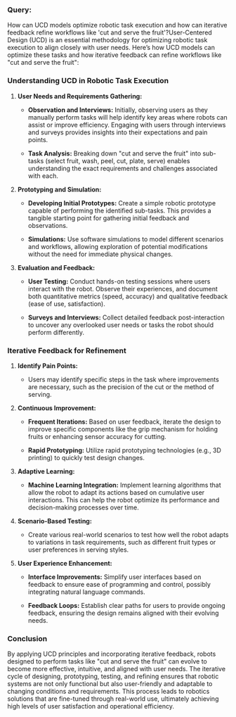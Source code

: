### Query:
How can UCD models optimize robotic task execution and how can iterative feedback refine workflows like 'cut and serve the fruit'?User-Centered Design (UCD) is an essential methodology for optimizing robotic task execution to align closely with user needs. Here’s how UCD models can optimize these tasks and how iterative feedback can refine workflows like "cut and serve the fruit":

### Understanding UCD in Robotic Task Execution

1. **User Needs and Requirements Gathering:**

   - **Observation and Interviews:** Initially, observing users as they manually perform tasks will help identify key areas where robots can assist or improve efficiency. Engaging with users through interviews and surveys provides insights into their expectations and pain points.

   - **Task Analysis:** Breaking down "cut and serve the fruit" into sub-tasks (select fruit, wash, peel, cut, plate, serve) enables understanding the exact requirements and challenges associated with each.

2. **Prototyping and Simulation:**

   - **Developing Initial Prototypes:** Create a simple robotic prototype capable of performing the identified sub-tasks. This provides a tangible starting point for gathering initial feedback and observations.

   - **Simulations:** Use software simulations to model different scenarios and workflows, allowing exploration of potential modifications without the need for immediate physical changes.

3. **Evaluation and Feedback:**

   - **User Testing:** Conduct hands-on testing sessions where users interact with the robot. Observe their experiences, and document both quantitative metrics (speed, accuracy) and qualitative feedback (ease of use, satisfaction).

   - **Surveys and Interviews:** Collect detailed feedback post-interaction to uncover any overlooked user needs or tasks the robot should perform differently.

### Iterative Feedback for Refinement

1. **Identify Pain Points:**

   - Users may identify specific steps in the task where improvements are necessary, such as the precision of the cut or the method of serving. 

2. **Continuous Improvement:**

   - **Frequent Iterations:** Based on user feedback, iterate the design to improve specific components like the grip mechanism for holding fruits or enhancing sensor accuracy for cutting.

   - **Rapid Prototyping:** Utilize rapid prototyping technologies (e.g., 3D printing) to quickly test design changes.

3. **Adaptive Learning:**

   - **Machine Learning Integration:** Implement learning algorithms that allow the robot to adapt its actions based on cumulative user interactions. This can help the robot optimize its performance and decision-making processes over time.

4. **Scenario-Based Testing:**

   - Create various real-world scenarios to test how well the robot adapts to variations in task requirements, such as different fruit types or user preferences in serving styles.

5. **User Experience Enhancement:**

   - **Interface Improvements:** Simplify user interfaces based on feedback to ensure ease of programming and control, possibly integrating natural language commands.

   - **Feedback Loops:** Establish clear paths for users to provide ongoing feedback, ensuring the design remains aligned with their evolving needs.

### Conclusion

By applying UCD principles and incorporating iterative feedback, robots designed to perform tasks like "cut and serve the fruit" can evolve to become more effective, intuitive, and aligned with user needs. The iterative cycle of designing, prototyping, testing, and refining ensures that robotic systems are not only functional but also user-friendly and adaptable to changing conditions and requirements. This process leads to robotics solutions that are fine-tuned through real-world use, ultimately achieving high levels of user satisfaction and operational efficiency.